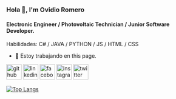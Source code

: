### Hola 👋, I'm Ovidio Romero
#### Electronic Engineer / Photovoltaic Technician / Junior Software Developer.

Habilidades: C# / JAVA / PYTHON / JS / HTML / CSS

- 🔭 Estoy trabajando en this page. 


[<img src='https://cdn.jsdelivr.net/npm/simple-icons@3.0.1/icons/github.svg' alt='github' height='40'>](https://github.com/ROGUEANOVI)  [<img src='https://cdn.jsdelivr.net/npm/simple-icons@3.0.1/icons/linkedin.svg' alt='linkedin' height='40'>](https://www.linkedin.com/in/ovidio-antonio-romero-guerrero/)  [<img src='https://cdn.jsdelivr.net/npm/simple-icons@3.0.1/icons/facebook.svg' alt='facebook' height='40'>](https://www.facebook.com/https://www.facebook.com/ovidio.romero01)  [<img src='https://cdn.jsdelivr.net/npm/simple-icons@3.0.1/icons/instagram.svg' alt='instagram' height='40'>](https://www.instagram.com/ovdio_romero1/)  [<img src='https://cdn.jsdelivr.net/npm/simple-icons@3.0.1/icons/twitter.svg' alt='twitter' height='40'>](https://twitter.com/@ovidio_romero1)  

[![Top Langs](https://github-readme-stats.vercel.app/api/top-langs/?username=ROGUEANOVI)](https://github.com/anuraghazra/github-readme-stats)
